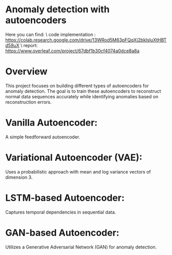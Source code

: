 # Anomaly detection with autoencoders

Here you can find: 
\\ code implementation : https://colab.research.google.com/drive/13WRod5M63pFQqXi2bkIsluXtHBTd58uX
\\ report: https://www.overleaf.com/project/67dbf1b30cf4074a0dce8a8a

# Overview

This project focuses on building different types of autoencoders for anomaly detection. The goal is to train these autoencoders to reconstruct normal data sequences accurately while identifying anomalies based on reconstruction errors.

# Vanilla Autoencoder:
A simple feedforward autoencoder.

# Variational Autoencoder (VAE):
Uses a probabilistic approach with mean and log variance vectors of dimension 3.

# LSTM-based Autoencoder: 
Captures temporal dependencies in sequential data.

# GAN-based Autoencoder:
Utilizes a Generative Adversarial Network (GAN) for anomaly detection.
